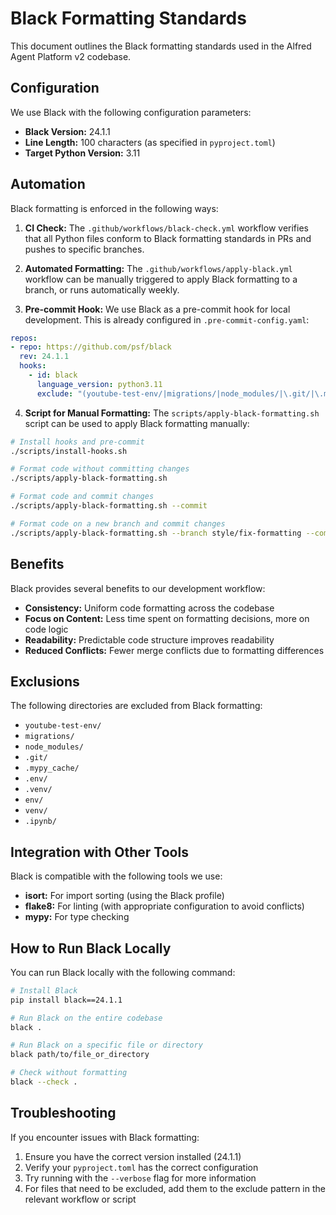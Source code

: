 # Black Formatting Standards

This document outlines the Black formatting standards used in the Alfred Agent Platform v2 codebase.

## Configuration

We use Black with the following configuration parameters:

- **Black Version:** 24.1.1
- **Line Length:** 100 characters (as specified in `pyproject.toml`)
- **Target Python Version:** 3.11

## Automation

Black formatting is enforced in the following ways:

1. **CI Check:** The `.github/workflows/black-check.yml` workflow verifies that all Python files conform to Black formatting standards in PRs and pushes to specific branches.

2. **Automated Formatting:** The `.github/workflows/apply-black.yml` workflow can be manually triggered to apply Black formatting to a branch, or runs automatically weekly.

3. **Pre-commit Hook:** We use Black as a pre-commit hook for local development. This is already configured in `.pre-commit-config.yaml`:

```yaml
repos:
- repo: https://github.com/psf/black
  rev: 24.1.1
  hooks:
    - id: black
      language_version: python3.11
      exclude: "(youtube-test-env/|migrations/|node_modules/|\.git/|\.mypy_cache/|\.env/|\.venv/|env/|venv/|\.ipynb/)"
```

4. **Script for Manual Formatting:** The `scripts/apply-black-formatting.sh` script can be used to apply Black formatting manually:

```bash
# Install hooks and pre-commit
./scripts/install-hooks.sh

# Format code without committing changes
./scripts/apply-black-formatting.sh

# Format code and commit changes
./scripts/apply-black-formatting.sh --commit

# Format code on a new branch and commit changes
./scripts/apply-black-formatting.sh --branch style/fix-formatting --commit
```

## Benefits

Black provides several benefits to our development workflow:

- **Consistency:** Uniform code formatting across the codebase
- **Focus on Content:** Less time spent on formatting decisions, more on code logic
- **Readability:** Predictable code structure improves readability
- **Reduced Conflicts:** Fewer merge conflicts due to formatting differences

## Exclusions

The following directories are excluded from Black formatting:

- `youtube-test-env/`
- `migrations/`
- `node_modules/`
- `.git/`
- `.mypy_cache/`
- `.env/`
- `.venv/`
- `env/`
- `venv/`
- `.ipynb/`

## Integration with Other Tools

Black is compatible with the following tools we use:

- **isort:** For import sorting (using the Black profile)
- **flake8:** For linting (with appropriate configuration to avoid conflicts)
- **mypy:** For type checking

## How to Run Black Locally

You can run Black locally with the following command:

```bash
# Install Black
pip install black==24.1.1

# Run Black on the entire codebase
black .

# Run Black on a specific file or directory
black path/to/file_or_directory

# Check without formatting
black --check .
```

## Troubleshooting

If you encounter issues with Black formatting:

1. Ensure you have the correct version installed (24.1.1)
2. Verify your `pyproject.toml` has the correct configuration
3. Try running with the `--verbose` flag for more information
4. For files that need to be excluded, add them to the exclude pattern in the relevant workflow or script